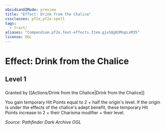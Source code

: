 ```yaml
---
obsidianUIMode: preview
title: "Effect: Drink from the Chalice"
cssclasses: pf2e,pf2e-spell
tags:
  - trait/
aliases: "Compendium.pf2e.feat-effects.Item.gjxSQgN3MopLxM35"
license: OGL
---
```

# Effect: Drink from the Chalice
## Level 1
### 






Granted by [[Actions/Drink from the Chalice|Drink from the Chalice]]

You gain temporary Hit Points equal to 2 + half the origin's level. If the origin is under the effects of the chalice's adept benefit, these temporary Hit Points increase to 2 + their Charisma modifier + their level.

*Source: Pathfinder Dark Archive*
*OGL*